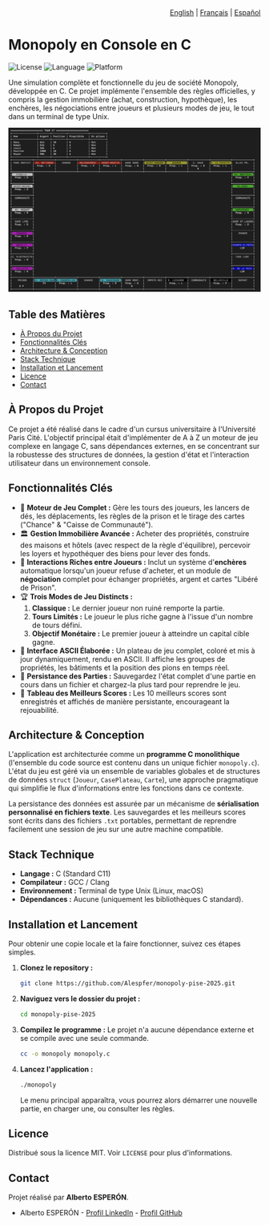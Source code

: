 <div align="right">
  <a href="./README.md">English</a> |
  <a href="./README_fr.md">Français</a> |
  <a href="./README_es.md">Español</a>
</div>

# Monopoly en Console en C

![License](https://img.shields.io/badge/license-MIT-blue.svg)
![Language](https://img.shields.io/badge/language-C-green.svg)
![Platform](https://img.shields.io/badge/platform-Linux%20%7C%20macOS-lightgrey.svg)

Une simulation complète et fonctionnelle du jeu de société Monopoly, développée en C. Ce projet implémente l'ensemble des règles officielles, y compris la gestion immobilière (achat, construction, hypothèque), les enchères, les négociations entre joueurs et plusieurs modes de jeu, le tout dans un terminal de type Unix.

![Plateau de jeu principal](./screenshots/screenshot-board.png)

## Table des Matières

- [À Propos du Projet](#à-propos-du-projet)
- [Fonctionnalités Clés](#fonctionnalités-clés)
- [Architecture & Conception](#architecture--conception)
- [Stack Technique](#stack-technique)
- [Installation et Lancement](#installation-et-lancement)
- [Licence](#licence)
- [Contact](#contact)

## À Propos du Projet

Ce projet a été réalisé dans le cadre d'un cursus universitaire à l'Université Paris Cité. L'objectif principal était d'implémenter de A à Z un moteur de jeu complexe en langage C, sans dépendances externes, en se concentrant sur la robustesse des structures de données, la gestion d'état et l'interaction utilisateur dans un environnement console.

## Fonctionnalités Clés

-   🎲 **Moteur de Jeu Complet :** Gère les tours des joueurs, les lancers de dés, les déplacements, les règles de la prison et le tirage des cartes ("Chance" & "Caisse de Communauté").
-   🏛️ **Gestion Immobilière Avancée :** Acheter des propriétés, construire des maisons et hôtels (avec respect de la règle d'équilibre), percevoir les loyers et hypothéquer des biens pour lever des fonds.
-   🤝 **Interactions Riches entre Joueurs :** Inclut un système d'**enchères** automatique lorsqu'un joueur refuse d'acheter, et un module de **négociation** complet pour échanger propriétés, argent et cartes "Libéré de Prison".
-   🏆 **Trois Modes de Jeu Distincts :**
    1.  **Classique :** Le dernier joueur non ruiné remporte la partie.
    2.  **Tours Limités :** Le joueur le plus riche gagne à l'issue d'un nombre de tours défini.
    3.  **Objectif Monétaire :** Le premier joueur à atteindre un capital cible gagne.
-   🎨 **Interface ASCII Élaborée :** Un plateau de jeu complet, coloré et mis à jour dynamiquement, rendu en ASCII. Il affiche les groupes de propriétés, les bâtiments et la position des pions en temps réel.
-   💾 **Persistance des Parties :** Sauvegardez l'état complet d'une partie en cours dans un fichier et chargez-la plus tard pour reprendre le jeu.
-   📜 **Tableau des Meilleurs Scores :** Les 10 meilleurs scores sont enregistrés et affichés de manière persistante, encourageant la rejouabilité.

## Architecture & Conception

L'application est architecturée comme un **programme C monolithique** (l'ensemble du code source est contenu dans un unique fichier `monopoly.c`). L'état du jeu est géré via un ensemble de variables globales et de structures de données `struct` (`Joueur`, `CasePlateau`, `Carte`), une approche pragmatique qui simplifie le flux d'informations entre les fonctions dans ce contexte.

La persistance des données est assurée par un mécanisme de **sérialisation personnalisé en fichiers texte**. Les sauvegardes et les meilleurs scores sont écrits dans des fichiers `.txt` portables, permettant de reprendre facilement une session de jeu sur une autre machine compatible.

## Stack Technique

-   **Langage :** C (Standard C11)
-   **Compilateur :** GCC / Clang
-   **Environnement :** Terminal de type Unix (Linux, macOS)
-   **Dépendances :** Aucune (uniquement les bibliothèques C standard).

## Installation et Lancement

Pour obtenir une copie locale et la faire fonctionner, suivez ces étapes simples.

1.  **Clonez le repository :**
    ```sh
    git clone https://github.com/Alespfer/monopoly-pise-2025.git
    ```
2.  **Naviguez vers le dossier du projet :**
    ```sh
    cd monopoly-pise-2025
    ```
3.  **Compilez le programme :**
    Le projet n'a aucune dépendance externe et se compile avec une seule commande.
    ```sh
    cc -o monopoly monopoly.c
    ```
4.  **Lancez l'application :**
    ```sh
    ./monopoly
    ```
    Le menu principal apparaîtra, vous pourrez alors démarrer une nouvelle partie, en charger une, ou consulter les règles.

## Licence

Distribué sous la licence MIT. Voir `LICENSE` pour plus d'informations.

## Contact

Projet réalisé par **Alberto ESPERÓN**.

-   Alberto ESPERÓN - [Profil LinkedIn](https://www.linkedin.com/in/alberto-espfer) - [Profil GitHub](https://github.com/Alespfer)
